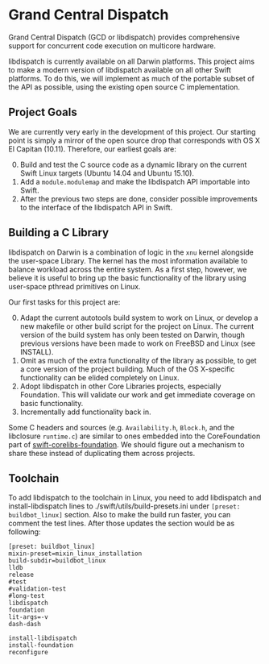 # Grand Central Dispatch

Grand Central Dispatch (GCD or libdispatch) provides comprehensive support for concurrent code execution on multicore hardware.

libdispatch is currently available on all Darwin platforms. This project aims to make a modern version of libdispatch available on all other Swift platforms. To do this, we will implement as much of the portable subset of the API as possible, using the existing open source C implementation.

## Project Goals

We are currently very early in the development of this project. Our starting point is simply a mirror of the open source drop that corresponds with OS X El Capitan (10.11). Therefore, our earliest goals are:

0. Build and test the C source code as a dynamic library on the current Swift Linux targets (Ubuntu 14.04 and Ubuntu 15.10).
0. Add a `module.modulemap` and make the libdispatch API importable into Swift.
0. After the previous two steps are done, consider possible improvements to the interface of the libdispatch API in Swift.

## Building a C Library

libdispatch on Darwin is a combination of logic in the `xnu` kernel alongside the user-space Library. The kernel has the most information available to balance workload across the entire system. As a first step, however, we believe it is useful to bring up the basic functionality of the library using user-space pthread primitives on Linux.

Our first tasks for this project are:

0. Adapt the current autotools build system to work on Linux, or develop a new makefile or other build script for the project on Linux. The current version of the build system has only been tested on Darwin, though previous versions have been made to work on FreeBSD and Linux (see INSTALL).
0. Omit as much of the extra functionality of the library as possible, to get a core version of the project building. Much of the OS X-specific functionality can be elided completely on Linux.
0. Adopt libdispatch in other Core Libraries projects, especially Foundation. This will validate our work and get immediate coverage on basic functionality.
0. Incrementally add functionality back in.

Some C headers and sources (e.g. `Availability.h`, `Block.h`, and the libclosure `runtime.c`) are similar to ones embedded into the CoreFoundation part of [swift-corelibs-foundation](http://github.com/apple/swift-corelibs-foundation). We should figure out a mechanism to share these instead of duplicating them across projects.

## Toolchain
To add libdispatch to the toolchain in Linux, you need to add libdispatch and install-libdispatch lines to ./swift/utils/build-presets.ini under `[preset: buildbot_linux]` section. Also to make the build run faster, you can comment the test lines. After those updates the section would be as following:

```
[preset: buildbot_linux]
mixin-preset=mixin_linux_installation
build-subdir=buildbot_linux
lldb
release
#test
#validation-test
#long-test
libdispatch
foundation
lit-args=-v
dash-dash

install-libdispatch
install-foundation
reconfigure
```
